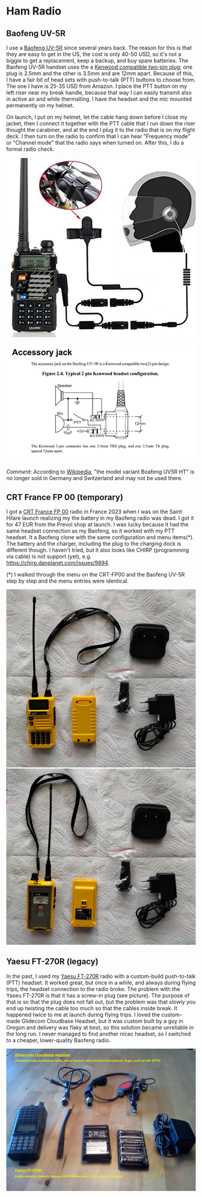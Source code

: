 # Ham Radio

## Baofeng UV-5R

I use a [Baofeng UV-5R] since several years back.  The reason for this
is that they are easy to get in the US, the cost is only 40-50 USD, so
it's not a biggie to get a replacement, keep a backup, and buy spare
batteries.  The Baofeng UV-5R handset uses the a [Kenwood compatible
two-pin plug]; one plug is 2.5mm and the other is 3.5mm and are 12mm
apart. Because of this, I have a fair bit of head sets with
push-to-talk (PTT) buttons to choose from.  The one I have is 25-35
USD from Amazon.  I place the PTT button on my left riser near my break handle, because that way I can easily transmit also in active air and while thermalling.  I have the headset and the mic mounted permanently on my helmet.

On launch, I put on my helmet, let the cable hang down before I close
my jacket, then I connect it together with the PTT cable that I run
down the riser thought the carabiner, and at the end I plug it to the
radio that is on my flight deck.  I then turn on the radio to confirm
that I can hear "Frequency mode" or "Channel mode" that the radio says
when turned on.  After this, I do a formal radio check.

![](Baofeng-UV5R_headset_ptt.jpg)

![](Kenwood_two-pin-plug.jpg)



_Comment_: According to
[Wikipedia](https://www.wikipedia.org/wiki/Baofeng_UV-5R), "the model
variant Boafeng UV5R HT" is no longer sold in Germany and Switzerland
and may not be used there.


## CRT France FP 00 (temporary)

I got a [CRT France FP 00] radio in France 2023 when I was on the Saint Hilare
launch realizing my the battery in my Baofeng radio was dead.  I got
it for 47 EUR from the Prevol shop at launch. I was lucky because it
had the same headset connection as my Baofeng, so it worked with my
PTT headset.  It a Baofeng clone with the same configuration and menu
items(*). The battery and the charger, including the plug to the
charging dock is different though.  I haven't tried, but it also looks
like CHIRP (programming via cable) is not support (yet),
e.g. <https://chirp.danplanet.com/issues/9894>.

(*) I walked through the menu on the CRT-FP00 and the Baofeng UV-5R
step by step and the menu entries were identical.

![](CRT_France_FP_00_front.jpg)
![](CRT_France_FP_00_back.jpg)


## Yaesu FT-270R (legacy)

In the past, I used my [Yaesu FT-270R] radio with a custom-build
push-to-talk (PTT) headset. It worked great, but once in a while, and
always during flying trips, the headset connection to the radio broke.
The problem with the Yaseu FT-270R is that it has a screw-in plug (see
picture).  The purpose of that is so that the plug does not fall out,
but the problem was that slowly you end up twisting the cable too much
so that the cables inside break. It happened twice to me at launch
during flying trips. I loved the custom-made Glidecom Cloudbase
Headset, but it was custom built by a guy in Oregon and delivery was
flaky at best, so this solution became unreliable in the long run. I
never managed to find another nicec headset, so I switched to a
cheaper, lower-quality Baofeng radio.

![](Yaesu_FT-270R-RadioAndPTT.jpg)


[Baofeng UV-5R]: https://baofengtech.com/product/uv-5r/
[CRT France FP 00]: https://www.crtfrance.com/en/amateur-radio-talky-walky/824-crt-fp-00.html
[Yaesu FT-270R]: https://www.yaesu.com/indexVS.cfm?cmd=DisplayProducts&ProdCatID=111&encProdID=87CE6C1FF54D5BBCA7F39179AB3B1511
[Kenwood compatible two-pin plug]: https://ham.stackexchange.com/a/3638

